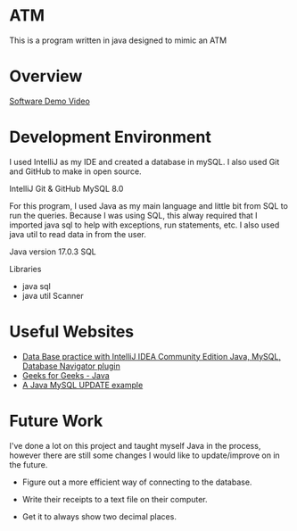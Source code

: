 # ATM
This is a program written in java designed to mimic an ATM

# Overview

[//]: # ({Important!  Do not say in this section that this is college assignment.  Talk about what you are trying to accomplish as a software engineer to further your learning.})

[//]: # ()
[//]: # ({Provide a description the software that you wrote to demonstrate the Java language.})

[//]: # ()
[//]: # ({Describe your purpose for writing this software.})

[//]: # ()
[//]: # ({Provide a link to your YouTube demonstration.  It should be a 4-5 minute demo of the software running and a walkthrough of the code.  Focus should be on sharing what you learned about the language syntax.})

[Software Demo Video](http://youtube.link.goes.here)

# Development Environment
I used IntelliJ as my IDE and created a database in mySQL. I also used Git and GitHub to make in open source.

IntelliJ
Git & GitHub
MySQL 8.0

For this program, I used Java as my main language and little bit from SQL to run the queries. Because I was using
SQL, this alway required that I imported java sql to help with exceptions, run statements, etc. I also used java util
to read data in from the user.

Java version 17.0.3
SQL

Libraries
* java sql
* java util Scanner


# Useful Websites

* [Data Base practice with IntelliJ IDEA Community Edition Java, MySQL, Database Navigator plugin](https://www.youtube.com/watch?v=AshoqjeaPkc)
* [Geeks for Geeks - Java](https://www.geeksforgeeks.org/java/?ref=shm)
* [A Java MySQL UPDATE example](https://alvinalexander.com/java/java-mysql-update-query-example/)

# Future Work
I've done a lot on this project and taught myself Java in the process, however there are still some changes I would
like to update/improve on in the future.

* Figure out a more efficient way of connecting to the database.

* Write their receipts to a text file on their computer.

* Get it to always show two decimal places.

